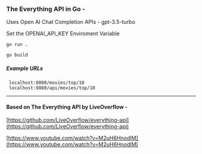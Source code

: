 ### The Everything API in Go -

Uses Open AI Chat Completion APIs - gpt-3.5-turbo

Set the OPENAI_API_KEY Enviroment Variable

```
go run .
```

```
go build
```

##### Example URLs

```
 localhost:8080/movies/top/10
 localhost:8080/api/movies/top/10
```

---

#### Based on The Everything API by LiveOverflow -

[https://github.com/LiveOverflow/everything-api](https://github.com/LiveOverflow/everything-api)

[https://www.youtube.com/watch?v=M2uH6HnodlM](https://www.youtube.com/watch?v=M2uH6HnodlM)
